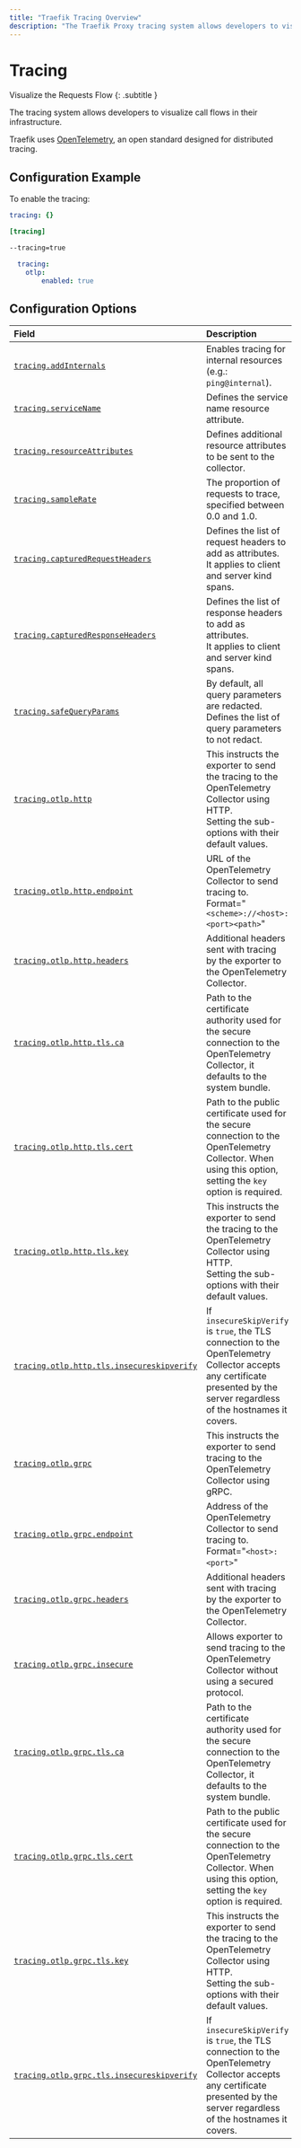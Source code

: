 ```yaml
---
title: "Traefik Tracing Overview"
description: "The Traefik Proxy tracing system allows developers to visualize call flows in their infrastructure. Read the full documentation."
---
```


# Tracing

Visualize the Requests Flow
{: .subtitle }

The tracing system allows developers to visualize call flows in their infrastructure.

Traefik uses [OpenTelemetry](https://opentelemetry.io/ "Link to website of OTel"), an open standard designed for distributed tracing.

## Configuration Example

To enable the tracing:

```yaml tab="File (YAML)"
tracing: {}
```

```toml tab="File (TOML)"
[tracing]
```

```bash tab="CLI"
--tracing=true
```

```yaml tab="Helm Chart Values"
  tracing:
    otlp:
        enabled: true
```

## Configuration Options

| Field                                      | Description                                                                                                                                                                 | Default                            | Required |
|:-------------------------------------------|:----------------------------------------------------------------------------------------------------------------------------------------------------------------------------|:-----------------------------------|:---------|
| <a id="tracing-addInternals" href="#tracing-addInternals" title="#tracing-addInternals">`tracing.addInternals`</a> | Enables tracing for internal resources (e.g.: `ping@internal`).                                                                                                             | false                              | No       |
| <a id="tracing-serviceName" href="#tracing-serviceName" title="#tracing-serviceName">`tracing.serviceName`</a> | Defines the service name resource attribute.                                                                                                                                | "traefik"                          | No       |
| <a id="tracing-resourceAttributes" href="#tracing-resourceAttributes" title="#tracing-resourceAttributes">`tracing.resourceAttributes`</a> | Defines additional resource attributes to be sent to the collector.                                                                                                         | []                                 | No       |
| <a id="tracing-sampleRate" href="#tracing-sampleRate" title="#tracing-sampleRate">`tracing.sampleRate`</a> | The proportion of requests to trace, specified between 0.0 and 1.0.                                                                                                         | 1.0                                | No       |
| <a id="tracing-capturedRequestHeaders" href="#tracing-capturedRequestHeaders" title="#tracing-capturedRequestHeaders">`tracing.capturedRequestHeaders`</a> | Defines the list of request headers to add as attributes.<br />It applies to client and server kind spans.                                                                  | []                                 | No       |
| <a id="tracing-capturedResponseHeaders" href="#tracing-capturedResponseHeaders" title="#tracing-capturedResponseHeaders">`tracing.capturedResponseHeaders`</a> | Defines the list of response headers to add as attributes.<br />It applies to client and server kind spans.                                                                 | []                                 | False    |
| <a id="tracing-safeQueryParams" href="#tracing-safeQueryParams" title="#tracing-safeQueryParams">`tracing.safeQueryParams`</a> | By default, all query parameters are redacted.<br />Defines the list of query parameters to not redact.                                                                     | []                                 | No       |
| <a id="tracing-otlp-http" href="#tracing-otlp-http" title="#tracing-otlp-http">`tracing.otlp.http`</a> | This instructs the exporter to send the tracing to the OpenTelemetry Collector using HTTP.<br /> Setting the sub-options with their default values.                         | null/false                         | No       |
| <a id="tracing-otlp-http-endpoint" href="#tracing-otlp-http-endpoint" title="#tracing-otlp-http-endpoint">`tracing.otlp.http.endpoint`</a> | URL of the OpenTelemetry Collector to send tracing to.<br /> Format="`<scheme>://<host>:<port><path>`"                                                                      | "http://localhost:4318/v1/tracing" | Yes      |
| <a id="tracing-otlp-http-headers" href="#tracing-otlp-http-headers" title="#tracing-otlp-http-headers">`tracing.otlp.http.headers`</a> | Additional headers sent with tracing by the exporter to the OpenTelemetry Collector.                                                                                        |                                    | No       |
| <a id="tracing-otlp-http-tls-ca" href="#tracing-otlp-http-tls-ca" title="#tracing-otlp-http-tls-ca">`tracing.otlp.http.tls.ca`</a> | Path to the certificate authority used for the secure connection to the OpenTelemetry Collector, it defaults to the system bundle.                                          | ""                                 | No       |
| <a id="tracing-otlp-http-tls-cert" href="#tracing-otlp-http-tls-cert" title="#tracing-otlp-http-tls-cert">`tracing.otlp.http.tls.cert`</a> | Path to the public certificate used for the secure connection to the OpenTelemetry Collector. When using this option, setting the `key` option is required.                 | ""                                 | No       |
| <a id="tracing-otlp-http-tls-key" href="#tracing-otlp-http-tls-key" title="#tracing-otlp-http-tls-key">`tracing.otlp.http.tls.key`</a> | This instructs the exporter to send the tracing to the OpenTelemetry Collector using HTTP.<br /> Setting the sub-options with their default values.                         | ""null/false ""                    | No       |
| <a id="tracing-otlp-http-tls-insecureskipverify" href="#tracing-otlp-http-tls-insecureskipverify" title="#tracing-otlp-http-tls-insecureskipverify">`tracing.otlp.http.tls.insecureskipverify`</a> | If `insecureSkipVerify` is `true`, the TLS connection to the OpenTelemetry Collector accepts any certificate presented by the server regardless of the hostnames it covers. | false                              | Yes      |
| <a id="tracing-otlp-grpc" href="#tracing-otlp-grpc" title="#tracing-otlp-grpc">`tracing.otlp.grpc`</a> | This instructs the exporter to send tracing to the OpenTelemetry Collector using gRPC.                                                                                      | false                              | No       |
| <a id="tracing-otlp-grpc-endpoint" href="#tracing-otlp-grpc-endpoint" title="#tracing-otlp-grpc-endpoint">`tracing.otlp.grpc.endpoint`</a> | Address of the OpenTelemetry Collector to send tracing to.<br /> Format="`<host>:<port>`"                                                                                   | "localhost:4317"                   | Yes      |
| <a id="tracing-otlp-grpc-headers" href="#tracing-otlp-grpc-headers" title="#tracing-otlp-grpc-headers">`tracing.otlp.grpc.headers`</a> | Additional headers sent with tracing by the exporter to the OpenTelemetry Collector.                                                                                        | []                                 | No       |
| <a id="tracing-otlp-grpc-insecure" href="#tracing-otlp-grpc-insecure" title="#tracing-otlp-grpc-insecure">`tracing.otlp.grpc.insecure`</a> | Allows exporter to send tracing to the OpenTelemetry Collector without using a secured protocol.                                                                            | false                              | Yes      |
| <a id="tracing-otlp-grpc-tls-ca" href="#tracing-otlp-grpc-tls-ca" title="#tracing-otlp-grpc-tls-ca">`tracing.otlp.grpc.tls.ca`</a> | Path to the certificate authority used for the secure connection to the OpenTelemetry Collector, it defaults to the system bundle.                                          | ""                                 | No       |
| <a id="tracing-otlp-grpc-tls-cert" href="#tracing-otlp-grpc-tls-cert" title="#tracing-otlp-grpc-tls-cert">`tracing.otlp.grpc.tls.cert`</a> | Path to the public certificate used for the secure connection to the OpenTelemetry Collector. When using this option, setting the `key` option is required.                 | ""                                 | No       |
| <a id="tracing-otlp-grpc-tls-key" href="#tracing-otlp-grpc-tls-key" title="#tracing-otlp-grpc-tls-key">`tracing.otlp.grpc.tls.key`</a> | This instructs the exporter to send the tracing to the OpenTelemetry Collector using HTTP.<br /> Setting the sub-options with their default values.                         | ""null/false ""                    | No       |
| <a id="tracing-otlp-grpc-tls-insecureskipverify" href="#tracing-otlp-grpc-tls-insecureskipverify" title="#tracing-otlp-grpc-tls-insecureskipverify">`tracing.otlp.grpc.tls.insecureskipverify`</a> | If `insecureSkipVerify` is `true`, the TLS connection to the OpenTelemetry Collector accepts any certificate presented by the server regardless of the hostnames it covers. | false                              | Yes      |
